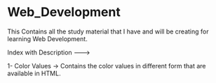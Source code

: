 # Web_Development
This Contains all the study material that I have and will be creating for learning Web Development.

Index with Description --->

1- Color Values -> Contains the color values in different form that are available in HTML.

